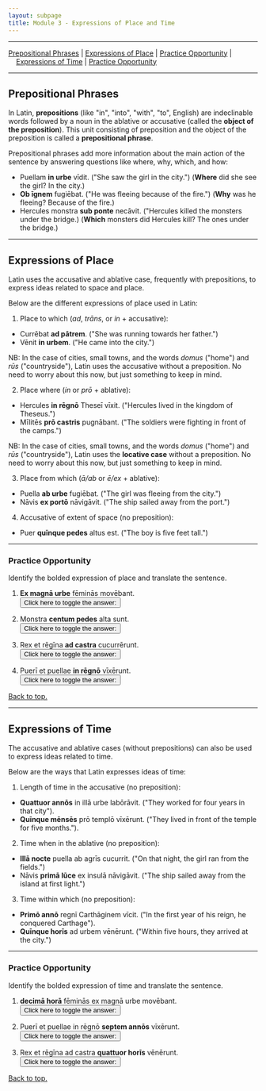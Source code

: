 ```yaml
---
layout: subpage
title: Module 3 - Expressions of Place and Time
---
```


***

[Prepositional Phrases](#prepositional-phrases) \| [Expressions of Place](#expressions-of-place) \| [Practice Opportunity](#practice-opportunity) \|  
&nbsp;&nbsp;&nbsp;&nbsp;[Expressions of Time](#expressions-of-time) \| [Practice Opportunity](#practice-opportunity-1)

***

## Prepositional Phrases

In Latin, **prepositions** (like "in", "into", "with", "to", English) are indeclinable words followed by a noun in the ablative or accusative (called the **object of the preposition**). This unit consisting of preposition and the object of the preposition is called a **prepositional phrase**.

Prepositional phrases add more information about the main action of the sentence by answering questions like where, why, which, and how:

* Puellam **in urbe** vīdit. ("She saw the girl in the city.") (**Where** did she see the girl? In the city.)
* **Ob īgnem** fugiēbat. ("He was fleeing because of the fire.") (**Why** was he fleeing? Because of the fire.)
* Hercules monstra **sub ponte** necāvit. ("Hercules killed the monsters under the bridge.) (**Which** monsters did Hercules kill? The ones under the bridge.)

***

## Expressions of Place

Latin uses the accusative and ablative case, frequently with prepositions, to express ideas related to space and place.

Below are the different expressions of place used in Latin:

1) Place to which (*ad*, *trāns*, or *in* + accusative):
- Currēbat **ad pātrem**. ("She was running towards her father.")
- Vēnit **in urbem**. ("He came into the city.")

NB: In the case of cities, small towns, and the words *domus* ("home") and *rūs* ("countryside"), Latin uses the accusative without a preposition. No need to worry about this now, but just something to keep in mind.

2) Place where (*in* or *prō* + ablative):
* Hercules **in rēgnō** Theseī vīxit. ("Hercules lived in the kingdom of Theseus.")
* Mīlitēs **prō castris** pugnābant. ("The soldiers were fighting in front of the camps.")

NB: In the case of cities, small towns, and the words *domus* ("home") and *rūs* ("countryside"), Latin uses the **locative case** without a preposition. No need to worry about this now, but just something to keep in mind.

3) Place from which (*ā/ab* or *ē/ex* + ablative):
* Puella **ab urbe** fugiēbat. ("The girl was fleeing from the city.")
* Nāvis **ex portō** nāvigāvit. ("The ship sailed away from the port.")

4) Accusative of extent of space (no preposition):
* Puer **quīnque pedes** altus est. ("The boy is five feet tall.")

***

### Practice Opportunity

Identify the bolded expression of place and translate the sentence.

1. **Ex magnā urbe** fēminās movēbant.  
<button onclick="toggleDisplay('prac1')">Click here to toggle the answer:</button> <span style="display: none;" id="prac1">place from which; "They were moving the women away from the great city."</span>

2. Monstra **centum pedes** alta sunt.  
<button onclick="toggleDisplay('prac2')">Click here to toggle the answer:</button> <span style="display: none;" id="prac2">accusative of extent of space; "The monsters are 100 feet tall."</span>

3. Rex et rēgīna **ad castra** cucurrērunt.  
<button onclick="toggleDisplay('prac3')">Click here to toggle the answer:</button> <span style="display: none;" id="prac3">place to which; "The king and queen ran towards the camps."</span>

4. Puerī et puellae **in rēgnō** vīxērunt.  
<button onclick="toggleDisplay('prac4')">Click here to toggle the answer:</button> <span style="display: none;" id="prac4">place where; "The boys and girls lived in the kingdom."</span>

[Back to top.](#top)

***

## Expressions of Time

The accusative and ablative cases (without prepositions) can also be used to express ideas related to time.

Below are the ways that Latin expresses ideas of time:

1) Length of time in the accusative (no preposition):
* **Quattuor annōs** in illā urbe labōrāvit. ("They worked for four years in that city").
* **Quīnque mēnsēs** prō templō vīxērunt. ("They lived in front of the temple for five months.").

2) Time when in the ablative (no preposition):
* **Illā nocte** puella ab agrīs cucurrit. ("On that night, the girl ran from the fields.")
* Nāvis **primā lūce** ex insulā nāvigāvit. ("The ship sailed away from the island at first light.")

3) Time within which (no preposition):
* **Primō annō** regnī Carthāginem vīcit. ("In the first year of his reign, he conquered Carthage").
* **Quīnque horīs** ad urbem vēnērunt. ("Within five hours, they arrived at the city.")

***

### Practice Opportunity

Identify the bolded expression of time and translate the sentence.

1. **decimā horā** fēminās ex magnā urbe movēbant.  
<button onclick="toggleDisplay('prac5')">Click here to toggle the answer:</button> <span style="display: none;" id="prac5">time when in the ablative; "At the tenth hour, they were moving the women away from the great city."</span>

2. Puerī et puellae in rēgnō **septem annōs** vīxērunt.  
<button onclick="toggleDisplay('prac6')">Click here to toggle the answer:</button> <span style="display: none;" id="prac6">length of time in the accusative; "The boys and girls lived in the kingdom for seven years."</span>

3. Rex et rēgīna ad castra **quattuor horīs** vēnērunt.  
<button onclick="toggleDisplay('prac7')">Click here to toggle the answer:</button> <span style="display: none;" id="prac7">time within which; "The king and queen arrived at the camp within four hours."</span>

[Back to top.](#top)
